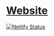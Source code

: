 # [Website](https://thesis-master.netlify.app/)

[![Netlify Status](https://api.netlify.com/api/v1/badges/ceef32db-c247-428e-886d-c245b18223b3/deploy-status)](https://app.netlify.com/sites/thesis-master/deploys)
